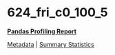 # 624_fri_c0_100_5

[**Pandas Profiling Report**](https://epistasislab.github.io/penn-ml-benchmarks/profile/624_fri_c0_100_5.html)

[Metadata](metadata.yaml) | [Summary Statistics](summary_stats.tsv)


